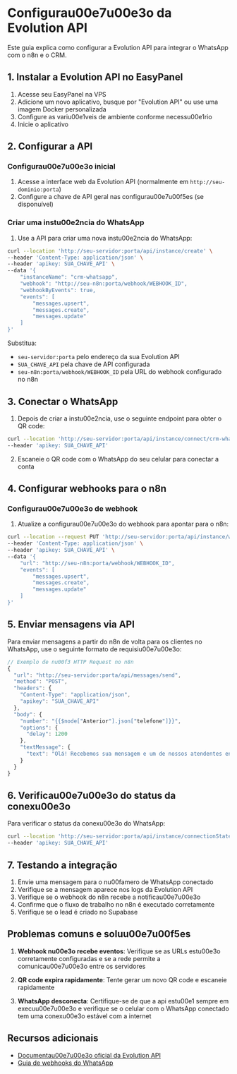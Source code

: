 # Configurau00e7u00e3o da Evolution API

Este guia explica como configurar a Evolution API para integrar o WhatsApp com o n8n e o CRM.

## 1. Instalar a Evolution API no EasyPanel

1. Acesse seu EasyPanel na VPS
2. Adicione um novo aplicativo, busque por "Evolution API" ou use uma imagem Docker personalizada
3. Configure as variu00e1veis de ambiente conforme necessu00e1rio
4. Inicie o aplicativo

## 2. Configurar a API

### Configurau00e7u00e3o inicial

1. Acesse a interface web da Evolution API (normalmente em `http://seu-dominio:porta`)
2. Configure a chave de API geral nas configurau00e7u00f5es (se disponuível)

### Criar uma instu00e2ncia do WhatsApp

1. Use a API para criar uma nova instu00e2ncia do WhatsApp:

```bash
curl --location 'http://seu-servidor:porta/api/instance/create' \
--header 'Content-Type: application/json' \
--header 'apikey: SUA_CHAVE_API' \
--data '{
    "instanceName": "crm-whatsapp",
    "webhook": "http://seu-n8n:porta/webhook/WEBHOOK_ID",
    "webhookByEvents": true,
    "events": [
        "messages.upsert",
        "messages.create",
        "messages.update"
    ]
}'
```

Substitua:
- `seu-servidor:porta` pelo endereço da sua Evolution API
- `SUA_CHAVE_API` pela chave de API configurada
- `seu-n8n:porta/webhook/WEBHOOK_ID` pela URL do webhook configurado no n8n

## 3. Conectar o WhatsApp

1. Depois de criar a instu00e2ncia, use o seguinte endpoint para obter o QR code:

```bash
curl --location 'http://seu-servidor:porta/api/instance/connect/crm-whatsapp' \
--header 'apikey: SUA_CHAVE_API'
```

2. Escaneie o QR code com o WhatsApp do seu celular para conectar a conta

## 4. Configurar webhooks para o n8n

### Configurau00e7u00e3o de webhook

1. Atualize a configurau00e7u00e3o do webhook para apontar para o n8n:

```bash
curl --location --request PUT 'http://seu-servidor:porta/api/instance/webhook/crm-whatsapp' \
--header 'Content-Type: application/json' \
--header 'apikey: SUA_CHAVE_API' \
--data '{
    "url": "http://seu-n8n:porta/webhook/WEBHOOK_ID",
    "events": [
        "messages.upsert",
        "messages.create",
        "messages.update"
    ]
}'
```

## 5. Enviar mensagens via API

Para enviar mensagens a partir do n8n de volta para os clientes no WhatsApp, use o seguinte formato de requisiu00e7u00e3o:

```javascript
// Exemplo de nu00f3 HTTP Request no n8n
{
  "url": "http://seu-servidor:porta/api/messages/send",
  "method": "POST",
  "headers": {
    "Content-Type": "application/json",
    "apikey": "SUA_CHAVE_API"
  },
  "body": {
    "number": "{{$node["Anterior"].json["telefone"]}}",
    "options": {
      "delay": 1200
    },
    "textMessage": {
      "text": "Olá! Recebemos sua mensagem e um de nossos atendentes entrará em contato em breve."
    }
  }
}
```

## 6. Verificau00e7u00e3o do status da conexu00e3o

Para verificar o status da conexu00e3o do WhatsApp:

```bash
curl --location 'http://seu-servidor:porta/api/instance/connectionState/crm-whatsapp' \
--header 'apikey: SUA_CHAVE_API'
```

## 7. Testando a integração

1. Envie uma mensagem para o nu00famero de WhatsApp conectado
2. Verifique se a mensagem aparece nos logs da Evolution API
3. Verifique se o webhook do n8n recebe a notificau00e7u00e3o
4. Confirme que o fluxo de trabalho no n8n é executado corretamente
5. Verifique se o lead é criado no Supabase

## Problemas comuns e soluu00e7u00f5es

1. **Webhook nu00e3o recebe eventos**: Verifique se as URLs estu00e3o corretamente configuradas e se a rede permite a comunicau00e7u00e3o entre os servidores

2. **QR code expira rapidamente**: Tente gerar um novo QR code e escaneie rapidamente

3. **WhatsApp desconecta**: Certifique-se de que a api estu00e1 sempre em execuu00e7u00e3o e verifique se o celular com o WhatsApp conectado tem uma conexu00e3o estável com a internet

## Recursos adicionais

- [Documentau00e7u00e3o oficial da Evolution API](https://github.com/evolution-api/evolution-api)
- [Guia de webhooks do WhatsApp](https://github.com/evolution-api/evolution-api)
